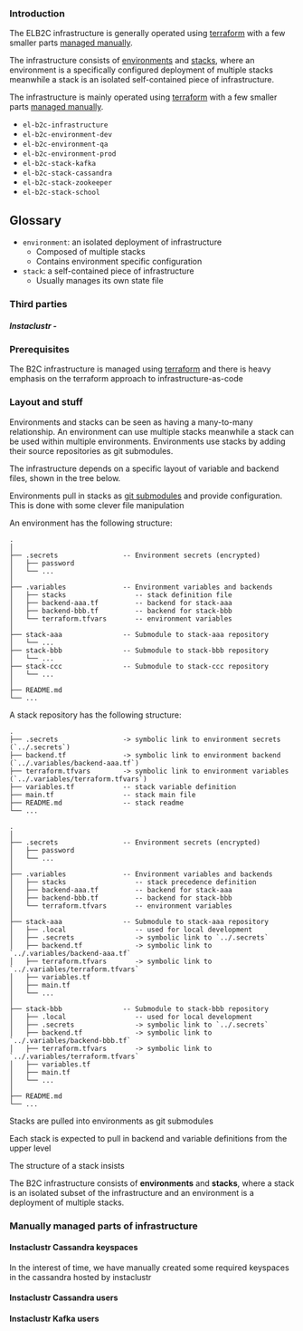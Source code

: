 


### Introduction

The ELB2C infrastructure is generally operated using [terraform][] with a few smaller parts [managed manually][].

The infrastructure consists of [environments][] and [stacks][], where an environment is a specifically
configured deployment of multiple stacks meanwhile a stack is an isolated self-contained piece of infrastructure.

The infrastructure is mainly operated using [terraform][] with a few smaller parts [managed manually][].

- `el-b2c-infrastructure`
- `el-b2c-environment-dev`
- `el-b2c-environment-qa`
- `el-b2c-environment-prod`
- `el-b2c-stack-kafka`
- `el-b2c-stack-cassandra`
- `el-b2c-stack-zookeeper`
- `el-b2c-stack-school`


## Glossary


- `environment`: an isolated deployment of infrastructure
    - Composed of multiple stacks
    - Contains environment specific configuration
- `stack`: a self-contained piece of infrastructure
    - Usually manages its own state file

### Third parties

##### Instaclustr - 


### Prerequisites


The B2C infrastructure is managed using [terraform][] and there is heavy emphasis on the terraform approach
to infrastructure-as-code


### Layout and stuff

Environments and stacks can be seen as having a many-to-many relationship. An environment can use multiple
stacks meanwhile a stack can be used within multiple environments. Environments use stacks by adding their
source repositories as git submodules.

The infrastructure depends on a specific layout of variable and backend files, shown in the tree below.

Environments pull in stacks as [git submodules][] and provide configuration. This is
done with some clever file manipulation

An environment has the following structure:

```
.
│
├── .secrets                -- Environment secrets (encrypted)
│   ├── password
│   └── ...
│
├── .variables              -- Environment variables and backends
│   ├── stacks                 -- stack definition file
│   ├── backend-aaa.tf         -- backend for stack-aaa
│   ├── backend-bbb.tf         -- backend for stack-bbb
│   └── terraform.tfvars       -- environment variables
│
├── stack-aaa               -- Submodule to stack-aaa repository
│   └── ...
├── stack-bbb               -- Submodule to stack-bbb repository
│   └── ...
├── stack-ccc               -- Submodule to stack-ccc repository
│   └── ...
│
├── README.md
└── ...
```

A stack repository has the following structure:
```
.
├── .secrets                -> symbolic link to environment secrets   (`../.secrets`)
├── backend.tf              -> symbolic link to environment backend   (`../.variables/backend-aaa.tf`)
├── terraform.tfvars        -> symbolic link to environment variables (`../.variables/terraform.tfvars`)
├── variables.tf            -- stack variable definition
├── main.tf                 -- stack main file
├── README.md               -- stack readme
└── ...
```


```
.
│
├── .secrets                -- Environment secrets (encrypted)
│   ├── password
│   └── ...
│
├── .variables              -- Environment variables and backends
│   ├── stacks                 -- stack precedence definition
│   ├── backend-aaa.tf         -- backend for stack-aaa
│   ├── backend-bbb.tf         -- backend for stack-bbb
│   └── terraform.tfvars       -- environment variables
│
├── stack-aaa               -- Submodule to stack-aaa repository
│   ├── .local                 -- used for local development
│   ├── .secrets               -> symbolic link to `../.secrets`
│   ├── backend.tf             -> symbolic link to `../.variables/backend-aaa.tf`
│   ├── terraform.tfvars       -> symbolic link to `../.variables/terraform.tfvars`
│   ├── variables.tf
│   ├── main.tf
│   └── ...
│
├── stack-bbb               -- Submodule to stack-bbb repository
│   ├── .local                 -- used for local development
│   ├── .secrets               -> symbolic link to `../.secrets`
│   ├── backend.tf             -> symbolic link to `../.variables/backend-bbb.tf`
│   ├── terraform.tfvars       -> symbolic link to `../.variables/terraform.tfvars`
│   ├── variables.tf
│   ├── main.tf
│   └── ...
│
├── README.md
└── ...
```

Stacks are pulled into environments as git submodules

Each stack is expected to pull in backend and variable definitions from the upper level

 The structure of a stack insists

The B2C infrastructure consists of **environments** and **stacks**, where a stack is an isolated subset of the
infrastructure and an environment is a deployment of multiple stacks.


### Manually managed parts of infrastructure

#### Instaclustr Cassandra keyspaces

In the interest of time, we have manually created some required keyspaces in the cassandra hosted by instaclustr

#### Instaclustr Cassandra users

#### Instaclustr Kafka users



[terraform]: https://terraform.io
"Terraform is one of the most popular infrastructure as code tools on the market"

[git submodules]: https://git-scm.com/book/en/v2/Git-Tools-Submodules
"Git submodules provides a way for a repository to reference other repositories"

[environments]: https://terraform.io
"Terraform is one of the most popular infrastructure as code tools on the market"

[stacks]: #stacks
"Terraform is one of the most popular infrastructure as code tools on the market"

[managed manually]: #manually-managed-parts-of-infrastructure
"In some cases because it is not possible to automate or in others because we hadn't done it yet"